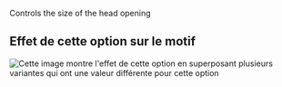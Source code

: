 Controls the size of the head opening

## Effet de cette option sur le motif

![Cette image montre l'effet de cette option en superposant plusieurs variantes qui ont une valeur différente pour cette option](walburga_headratio_sample.svg "Effet de cette option sur le motif")

